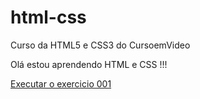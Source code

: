 # html-css
Curso da HTML5 e CSS3 do CursoemVideo

Olá estou aprendendo HTML e CSS !!!

<a href="https://github.com/biaferreirads/html5-css3/blob/main/exercicios/modulo-01/ex001/índice.html">Executar o exercicio 001</a>